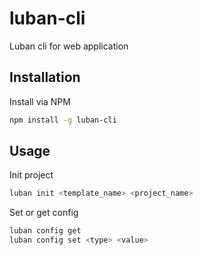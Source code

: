 # luban-cli
Luban cli for web application

## Installation
Install via NPM
```bash
npm install -g luban-cli
```

## Usage
Init project
```bash
luban init <template_name> <project_name>
```
Set or get config
```bash
luban config get
luban config set <type> <value>
```
